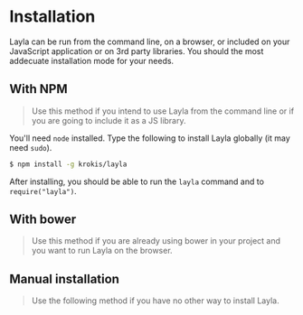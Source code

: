 # Installation

Layla can be run from the command line, on a browser, or included on your JavaScript application or on 3rd party libraries. You should the most addecuate installation mode for your needs.

## With NPM

> Use this method if you intend to use Layla from the command line or if you
> are going to include it as a JS library.

You'll need `node` installed. Type the following to install Layla globally (it may need `sudo`).

~~~ bash
$ npm install -g krokis/layla
~~~

After installing, you should be able to run the `layla` command and to `require("layla")`.

## With bower

> Use this method if you are already using bower in your project and
> you want to run Layla on the browser.

## Manual installation

> Use the following method if you have no other way to install Layla.



